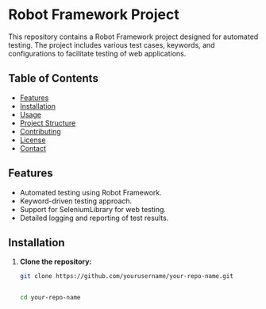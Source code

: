 # Robot Framework Project

This repository contains a Robot Framework project designed for automated testing. The project includes various test cases, keywords, and configurations to facilitate testing of web applications.

## Table of Contents

- [Features](#features)
- [Installation](#installation)
- [Usage](#usage)
- [Project Structure](#project-structure)
- [Contributing](#contributing)
- [License](#license)
- [Contact](#contact)

## Features

- Automated testing using Robot Framework.
- Keyword-driven testing approach.
- Support for SeleniumLibrary for web testing.
- Detailed logging and reporting of test results.

## Installation

1. **Clone the repository:**
   ```bash
   git clone https://github.com/yourusername/your-repo-name.git


   cd your-repo-name
